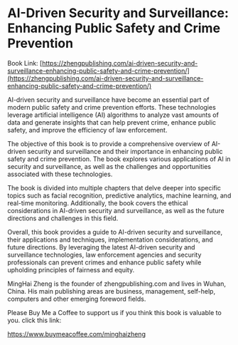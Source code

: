 # AI-Driven Security and Surveillance: Enhancing Public Safety and Crime Prevention

Book Link: [https://zhengpublishing.com/ai-driven-security-and-surveillance-enhancing-public-safety-and-crime-prevention/](https://zhengpublishing.com/ai-driven-security-and-surveillance-enhancing-public-safety-and-crime-prevention/)

AI-driven security and surveillance have become an essential part of modern public safety and crime prevention efforts. These technologies leverage artificial intelligence (AI) algorithms to analyze vast amounts of data and generate insights that can help prevent crime, enhance public safety, and improve the efficiency of law enforcement.

The objective of this book is to provide a comprehensive overview of AI-driven security and surveillance and their importance in enhancing public safety and crime prevention. The book explores various applications of AI in security and surveillance, as well as the challenges and opportunities associated with these technologies.

The book is divided into multiple chapters that delve deeper into specific topics such as facial recognition, predictive analytics, machine learning, and real-time monitoring. Additionally, the book covers the ethical considerations in AI-driven security and surveillance, as well as the future directions and challenges in this field.

Overall, this book provides a guide to AI-driven security and surveillance, their applications and techniques, implementation considerations, and future directions. By leveraging the latest AI-driven security and surveillance technologies, law enforcement agencies and security professionals can prevent crimes and enhance public safety while upholding principles of fairness and equity.

MingHai Zheng is the founder of zhengpublishing.com and lives in Wuhan, China. His main publishing areas are business, management, self-help, computers and other emerging foreword fields.

Please Buy Me a Coffee to support us if you think this book is valuable to you. click this link:

https://www.buymeacoffee.com/minghaizheng
